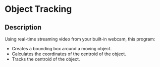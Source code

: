 # Object Tracking

## Description
Using real-time streaming video from your built-in webcam, this program:
  - Creates a bounding box around a moving object.
  - Calculates the coordinates of the centroid of the object.
  - Tracks the centroid of the object.

